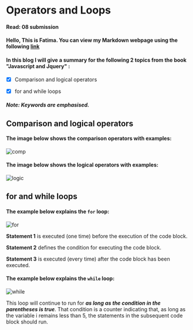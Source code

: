 # Operators and Loops
#### Read: 08 submission 


#### Hello, This is Fatima. You can view my Markdown webpage using the following [link](https://fati-ma.github.io/reading-notes/Read08)


#### In this blog I will give a summary for the following 2 topics from the book "Javascript and Jquery" :

 - [x] Comparison and logical operators
 - [x] for and while loops


##### Note: Keywords are emphasised.


## Comparison and logical operators

#### The image below shows the comparison operators with examples:

![comp](https://www.miltonmarketing.com/wp-content/uploads/2018/04/javascriptcomparisonoperatorsimage041.jpg)


#### The image below shows the logical operators with examples:

![logic](https://chunxuchai.files.wordpress.com/2019/05/logical-operator.jpg)



## for and while loops


#### The example below explains the `for` loop:

![for](https://www.w3resource.com/w3r_images/c-for-statement.png)


**Statement 1** is executed (one time) before the execution of the code block.

**Statement 2** defines the condition for executing the code block.

**Statement 3** is executed (every time) after the code block has been executed.



#### The example below explains the `while` loop:

![while](https://i0.wp.com/pandabunnytech.com/wp-content/uploads/2018/12/js-while-loop.png?w=656)


This loop will continue to run
for ***as long as the condition in
the parentheses is true***. That
condition is a counter indicating
that, as long as the variable
i remains less than 5, the
statements in the subsequent
code block should run. 


